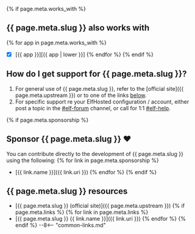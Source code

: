 
{% if page.meta.works_with %}
## {{ page.meta.slug }} also works with
{% for app in page.meta.works_with %}
* [x] [{{ app }}][{{ app | lower }}]
{% endfor %}
{% endif %}

## How do I get support for {{ page.meta.slug }}?

1. For general use of {{ page.meta.slug }}, refer to the [official site]({{ page.meta.upstream }}) or to one of the links [below](#useful-links).
2. For specific support re your ElfHosted configuration / account, either post a topic in the [#elf-forum](https://discord.com/channels/396055506072109067/1119489053927145472) channel, or call for 1:1 [#elf-help](https://discord.com/channels/396055506072109067/1119478614287712337).

{% if page.meta.sponsorship %}
## Sponsor {{ page.meta.slug }} ❤️

You can contribute directly to the development of {{ page.meta.slug }} using the following:
{% for link in page.meta.sponsorship %}
* [{{ link.name }}]({{ link.uri }})
{% endfor %}
{% endif %}

## {{ page.meta.slug }} resources

* [{{ page.meta.slug }} (official site)]({{ page.meta.upstream }})
{% if page.meta.links %}
{% for link in page.meta.links %}
* [{{ page.meta.slug }} {{ link.name }}]({{ link.uri }})
{% endfor %}
{% endif %}
--8<-- "common-links.md"